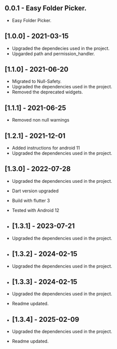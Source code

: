 ## 0.0.1 - Easy Folder Picker.

* Easy Folder Picker.

## [1.0.0] - 2021-03-15
 
* Upgraded the dependecies used in the project.
* Upgarded path and permission_handler.

## [1.1.0] - 2021-06-20
 
* Migrated to Null-Safety.
* Upgraded the dependencies used in the project.
* Removed the deprecated widgets.

## [1.1.1] - 2021-06-25
 
* Removed non null warnings

## [1.2.1] - 2021-12-01
 
* Added instructions for android 11
* Upgraded the dependencies used in the project.

## [1.3.0] - 2022-07-28

* Upgraded the dependencies used in the project.
* Dart version upgraded
* Build with flutter 3
* Tested with Android 12

* ## [1.3.1] - 2023-07-21

* Upgraded the dependencies used in the project.

* ## [1.3.2] - 2024-02-15

* Upgraded the dependencies used in the project.

* ## [1.3.3] - 2024-02-15

* Upgraded the dependencies used in the project.
* Readme updated.

* ## [1.3.4] - 2025-02-09

* Upgraded the dependencies used in the project.
* Readme updated.